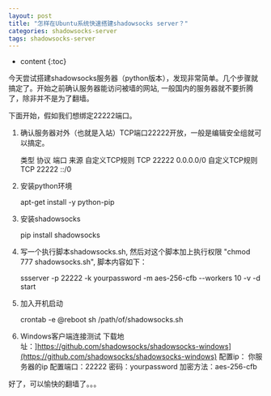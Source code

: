 ```yaml
---
layout: post
title: "怎样在Ubuntu系统快速搭建shadowsocks server？"
categories: shadowsocks-server
tags: shadowsocks-server
---
```


* content
{:toc}

今天尝试搭建shadowsocks服务器（python版本），发现非常简单。几个步骤就搞定了。开始之前确认服务器能访问被墙的网站, 一般国内的服务器就不要折腾了，除非并不是为了翻墙。

下面开始，假如我们想绑定22222端口。

1. 确认服务器对外（也就是入站）TCP端口22222开放，一般是编辑安全组就可以搞定。
	
	类型				协议		端口		来源
	自定义TCP规则  	TCP 	22222	0.0.0.0/0
	自定义TCP规则  	TCP 	22222	::/0
2. 安装python环境
	
	apt-get install -y python-pip
3. 安装shadowsocks
	
	pip install shadowsocks
4. 写一个执行脚本shadowsocks.sh, 然后对这个脚本加上执行权限 "chmod 777 shadowsocks.sh", 脚本内容如下： 

	ssserver -p 22222 -k yourpassword -m aes-256-cfb --workers 10 -v -d start	
5. 加入开机启动

	crontab -e
	@reboot sh /path/of/shadowsocks.sh
6. Windows客户端连接测试
	下载地址：]https://github.com/shadowsocks/shadowsocks-windows](https://github.com/shadowsocks/shadowsocks-windows)
	配置ip： 你服务器的ip
	配置端口：22222
	密码：yourpassword
	加密方法：aes-256-cfb

好了，可以愉快的翻墙了。。。
	

